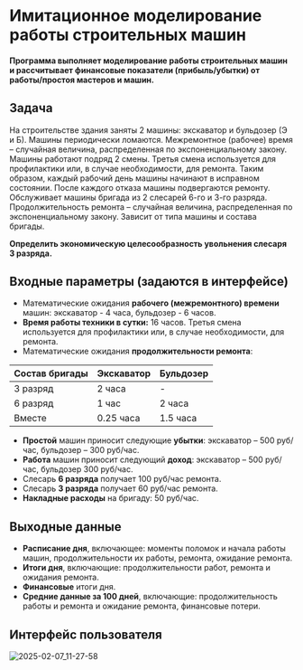 # Имитационное моделирование работы строительных машин
#### Программа выполняет моделирование работы строительных машин и рассчитывает финансовые показатели (прибыль/убытки) от работы/простоя мастеров и машин. 
## Задача
На строительстве здания заняты 2 машины: экскаватор и бульдозер (Э и Б). Машины периодически ломаются. Межремонтное (рабочее) время – случайная величина, распределенная по экспоненциальному закону. Машины работают подряд 2 смены. Третья смена используется для профилактики или, в случае необходимости, для ремонта. Таким образом, каждый рабочий день машины начинают в исправном состоянии. После каждого отказа машины подвергаются ремонту. Обслуживает машины бригада из 2 слесарей 6-го и 3-го разряда. Продолжительность ремонта – случайная величина, распределенная по экспоненциальному закону. Зависит от типа машины и состава бригады. 

**Определить экономическую целесообразность увольнения слесаря 3 разряда.**

## Входные параметры (задаются в интерфейсе)
- Математические ожидания **рабочего (межремонтного) времени** машин: экскаватор - 4 часа, бульдозер - 6 часов. 
- **Время работы техники в сутки:** 16 часов. Третья смена используется для профилактики или, в случае необходимости, для ремонта.
- Математические ожидания **продолжительности ремонта**:

| Состав бригады | Экскаватор | Бульдозер |
| -------------- | ---------- | --------- |
| 3 разряд       | 2 часа     | \-        |
| 6 разряд       | 1 час      | 2 часа    |
| Вместе         | 0.25 часа  | 1.5 часа  |

- **Простой** машин приносит следующие **убытки**: экскаватор – 500 руб/час, бульдозер – 300 руб/час. 
- **Работа** машин приносит следующий **доход**: экскаватор – 500 руб/час, бульдозер 300 руб/час. 
- Слесарь **6 разряда** получает 100 руб/час ремонта. 
- Слесарь **3 разряда** получает 60 руб/час ремонта. 
- **Накладные расходы** на бригаду: 50 руб/час.

## Выходные данные
- **Расписание дня**, включающее: моменты поломок и начала работы машин, продолжительности их работы, ремонта, ожидание ремонта.
- **Итоги дня**, включающие: продолжительности работ, ремонта и ожидания ремонта.
- **Финансовые** итоги дня.
- **Средние данные за 100 дней**, включающие: продолжительность работы и ремонта и ожидание ремонта, финансовые потери.

## Интерфейс пользователя
![2025-02-07_11-27-58](https://github.com/user-attachments/assets/4486d651-edec-4631-9b96-e9952319109a)
